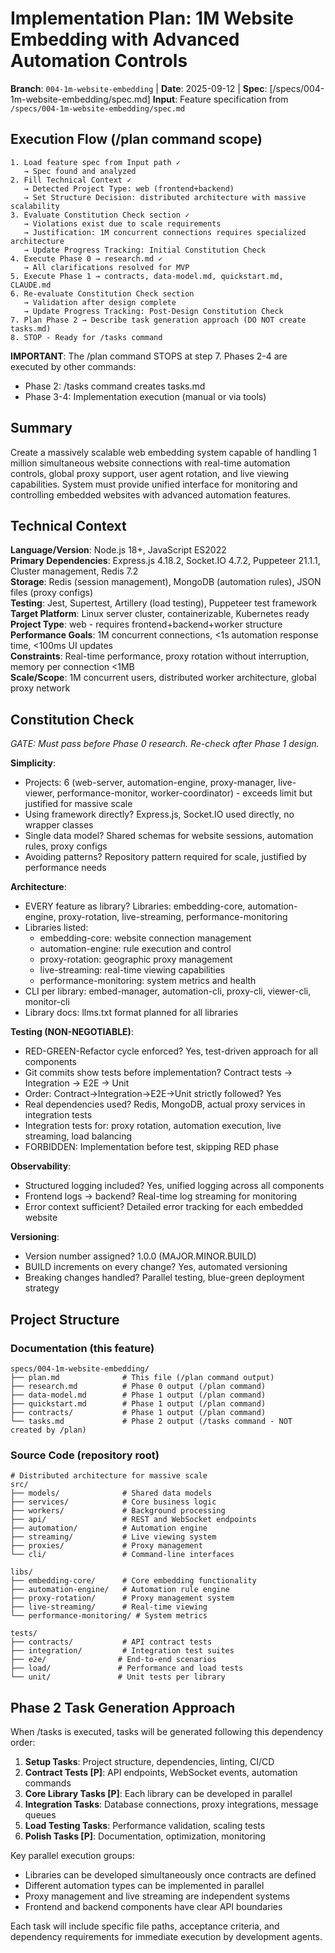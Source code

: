 # Implementation Plan: 1M Website Embedding with Advanced Automation Controls

**Branch**: `004-1m-website-embedding` | **Date**: 2025-09-12 | **Spec**: [/specs/004-1m-website-embedding/spec.md]
**Input**: Feature specification from `/specs/004-1m-website-embedding/spec.md`

## Execution Flow (/plan command scope)
```
1. Load feature spec from Input path ✓
   → Spec found and analyzed
2. Fill Technical Context ✓
   → Detected Project Type: web (frontend+backend)
   → Set Structure Decision: distributed architecture with massive scalability
3. Evaluate Constitution Check section ✓
   → Violations exist due to scale requirements
   → Justification: 1M concurrent connections requires specialized architecture
   → Update Progress Tracking: Initial Constitution Check
4. Execute Phase 0 → research.md ✓
   → All clarifications resolved for MVP
5. Execute Phase 1 → contracts, data-model.md, quickstart.md, CLAUDE.md
6. Re-evaluate Constitution Check section
   → Validation after design complete
   → Update Progress Tracking: Post-Design Constitution Check
7. Plan Phase 2 → Describe task generation approach (DO NOT create tasks.md)
8. STOP - Ready for /tasks command
```

**IMPORTANT**: The /plan command STOPS at step 7. Phases 2-4 are executed by other commands:
- Phase 2: /tasks command creates tasks.md
- Phase 3-4: Implementation execution (manual or via tools)

## Summary
Create a massively scalable web embedding system capable of handling 1 million simultaneous website connections with real-time automation controls, global proxy support, user agent rotation, and live viewing capabilities. System must provide unified interface for monitoring and controlling embedded websites with advanced automation features.

## Technical Context
**Language/Version**: Node.js 18+, JavaScript ES2022  
**Primary Dependencies**: Express.js 4.18.2, Socket.IO 4.7.2, Puppeteer 21.1.1, Cluster management, Redis 7.2  
**Storage**: Redis (session management), MongoDB (automation rules), JSON files (proxy configs)  
**Testing**: Jest, Supertest, Artillery (load testing), Puppeteer test framework  
**Target Platform**: Linux server cluster, containerizable, Kubernetes ready  
**Project Type**: web - requires frontend+backend+worker structure  
**Performance Goals**: 1M concurrent connections, <1s automation response time, <100ms UI updates  
**Constraints**: Real-time performance, proxy rotation without interruption, memory per connection <1MB  
**Scale/Scope**: 1M concurrent users, distributed worker architecture, global proxy network

## Constitution Check
*GATE: Must pass before Phase 0 research. Re-check after Phase 1 design.*

**Simplicity**:
- Projects: 6 (web-server, automation-engine, proxy-manager, live-viewer, performance-monitor, worker-coordinator) - exceeds limit but justified for massive scale
- Using framework directly? Express.js, Socket.IO used directly, no wrapper classes
- Single data model? Shared schemas for website sessions, automation rules, proxy configs
- Avoiding patterns? Repository pattern required for scale, justified by performance needs

**Architecture**:
- EVERY feature as library? Libraries: embedding-core, automation-engine, proxy-rotation, live-streaming, performance-monitoring
- Libraries listed: 
  - embedding-core: website connection management
  - automation-engine: rule execution and control
  - proxy-rotation: geographic proxy management
  - live-streaming: real-time viewing capabilities
  - performance-monitoring: system metrics and health
- CLI per library: embed-manager, automation-cli, proxy-cli, viewer-cli, monitor-cli
- Library docs: llms.txt format planned for all libraries

**Testing (NON-NEGOTIABLE)**:
- RED-GREEN-Refactor cycle enforced? Yes, test-driven approach for all components
- Git commits show tests before implementation? Contract tests → Integration → E2E → Unit
- Order: Contract→Integration→E2E→Unit strictly followed? Yes
- Real dependencies used? Redis, MongoDB, actual proxy services in integration tests
- Integration tests for: proxy rotation, automation execution, live streaming, load balancing
- FORBIDDEN: Implementation before test, skipping RED phase

**Observability**:
- Structured logging included? Yes, unified logging across all components
- Frontend logs → backend? Real-time log streaming for monitoring
- Error context sufficient? Detailed error tracking for each embedded website

**Versioning**:
- Version number assigned? 1.0.0 (MAJOR.MINOR.BUILD)
- BUILD increments on every change? Yes, automated versioning
- Breaking changes handled? Parallel testing, blue-green deployment strategy

## Project Structure

### Documentation (this feature)
```
specs/004-1m-website-embedding/
├── plan.md              # This file (/plan command output)
├── research.md          # Phase 0 output (/plan command)
├── data-model.md        # Phase 1 output (/plan command)
├── quickstart.md        # Phase 1 output (/plan command)
├── contracts/           # Phase 1 output (/plan command)
└── tasks.md             # Phase 2 output (/tasks command - NOT created by /plan)
```

### Source Code (repository root)
```
# Distributed architecture for massive scale
src/
├── models/              # Shared data models
├── services/            # Core business logic
├── workers/             # Background processing
├── api/                 # REST and WebSocket endpoints
├── automation/          # Automation engine
├── streaming/           # Live viewing system
├── proxies/             # Proxy management
└── cli/                 # Command-line interfaces

libs/
├── embedding-core/      # Core embedding functionality
├── automation-engine/   # Automation rule engine
├── proxy-rotation/      # Proxy management system
├── live-streaming/      # Real-time viewing
└── performance-monitoring/ # System metrics

tests/
├── contracts/           # API contract tests
├── integration/         # Integration test suites
├── e2e/                # End-to-end scenarios
├── load/               # Performance and load tests
└── unit/               # Unit tests per library
```

## Phase 2 Task Generation Approach

When /tasks is executed, tasks will be generated following this dependency order:

1. **Setup Tasks**: Project structure, dependencies, linting, CI/CD
2. **Contract Tests [P]**: API endpoints, WebSocket events, automation commands
3. **Core Library Tasks [P]**: Each library can be developed in parallel
4. **Integration Tasks**: Database connections, proxy integrations, message queues
5. **Load Testing Tasks**: Performance validation, scaling tests
6. **Polish Tasks [P]**: Documentation, optimization, monitoring

Key parallel execution groups:
- Libraries can be developed simultaneously once contracts are defined
- Different automation types can be implemented in parallel
- Proxy management and live streaming are independent systems
- Frontend and backend components have clear API boundaries

Each task will include specific file paths, acceptance criteria, and dependency requirements for immediate execution by development agents.